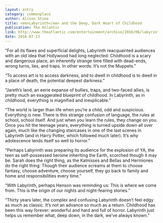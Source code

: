 ```yaml
---
layout: entry
category: commonplace
author: Alison Stine
title: <em>Labyrinth</em> and the Deep, Dark Heart of Childhood
publication: The Atlantic
link: http://www.theatlantic.com/entertainment/archive/2016/06/labyrinth-captured-the-dark-heart-of-childhood/489146/
date: 2016-07-13
---
```


“For all its flaws and superficial delights, Labyrinth reacquainted audiences with an old idea that Hollywood had long neglected: Childhood is a scary and dangerous place, an inherently strange time filled with dead-ends, wrong turns, lies, and traps. In other words: It’s not the Muppets.”

“To access art is to access darkness, and to dwell in childhood is to dwell in a place of death, the potential deepest darkness.”

“Jareth’s land, an eerie expanse of bullies, traps, and two-faced allies, is pretty much an exaggerated blueprint of childhood. In Labyrinth, as in childhood, everything is magnified and inexplicable.”

“The world is larger than life when you’re a child, odd and suspicious. Everything is new. There is this strange confusion of language, the rules at school, school itself. And just when you learn the rules, they change on you. Once you hit the teenage years, everything is turned upside down all over again, much like the changing staircases in one of the last scenes in Labyrinth (and in Harry Potter, which followed much later). It’s why adolescence lends itself so well to horror.”

“Perhaps Labyrinth was preparing its audience for the explosion of YA, the teen as self-possessed heroine inheriting the Earth, scorched though it may be. Sarah does the right thing, as the Katnisses and Bellas and Hermiones do the right thing: Though their audience screams at them to choose fantasy, choose adventure, choose yourself, they go back to family and home and responsibilities every time.”

“With Labyrinth, perhaps Henson was reminding us: This is where we come from. This is the origin of our nights and night-fearing stories.”

“Thirty years later, the complex and confusing Labyrinth doesn’t feel edgy as much as classic. It’s not an advance so much as a return. Childhood has been this way forever: wonderful and hard and full of horror. Labyrinth just helps us remember what, deep down, in the dark, we’ve always known.”
